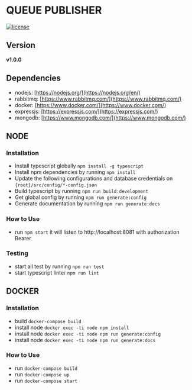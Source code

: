 # QUEUE PUBLISHER

[![license](https://img.shields.io/github/license/mashape/apistatus.svg)]()

## Version

**v1.0.0**

## Dependencies

- nodejs: [https://nodejs.org/](https://nodejs.org/en/)
- rabbitmq: [https://www.rabbitmq.com/](https://www.rabbitmq.com/)
- docker: [https://www.docker.com/](https://www.docker.com/)
- expressjs: [https://expressjs.com/](https://expressjs.com/)
- mongodb: [https://www.mongodb.com/](https://www.mongodb.com/)

## NODE

### Installation

- Install typescript globally `npm install -g typescript`
- Install npm dependencies by running `npm install`
- Update the following configurations and database credentials on `{root}/src/config/*-config.json`
- Build typescript by running `npm run build:development`
- Get global config by running `npm run generate:config`
- Generate documentation by running `npm run generate:docs`

### How to Use

- run `npm start` it will listen to http://localhost:8081 with authorization Bearer

### Testing

- start all test by running `npm run test`
- start typescript linter `npm run lint`

## DOCKER

### Installation

- build `docker-compose build`
- install node `docker exec -ti node npm install`
- install node `docker exec -ti node npm run generate:config`
- install node `docker exec -ti node npm run generate:docs`

### How to Use

- run `docker-compose build`
- run `docker-compose up`
- run `docker-compose start`
